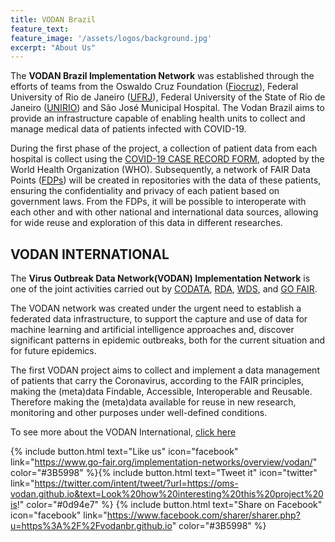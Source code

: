 ```yaml
---
title: VODAN Brazil
feature_text: 
feature_image: '/assets/logos/background.jpg'
excerpt: "About Us"
---
```


The **VODAN Brazil Implementation Network** was established through the efforts of teams from the Oswaldo Cruz Foundation ([Fiocruz](https://portal.fiocruz.br/)), Federal University of Rio de Janeiro ([UFRJ](https://ufrj.br/)), Federal University of the State of Rio de Janeiro ([UNIRIO](http://www.unirio.br/hugg_geral)) and São José Municipal Hospital. The Vodan Brazil aims to provide an infrastructure capable of enabling health units to collect and manage medical data of patients infected with COVID-19.

During the first phase of the project, a collection of patient data from each hospital is collect using the [
COVID-19 CASE RECORD FORM](https://www.google.com/url?sa=t&rct=j&q=&esrc=s&source=web&cd=&cad=rja&uact=8&ved=2ahUKEwihpanpkYbsAhXCILkGHQ7MC4IQFjAAegQIBhAB&url=https%3A%2F%2Fapps.who.int%2Firis%2Frest%2Fbitstreams%2F1274888%2Fretrieve&usg=AOvVaw1Abvhm1sC0BhZ17V3nyaF0), adopted by the World Health Organization (WHO). Subsequently, a network of FAIR Data Points ([FDPs](https://www.go-fair.org/how-to-go-fair/fair-data-point/)) will be created in repositories with the data of these patients, ensuring the confidentiality and privacy of each patient based on government laws. From the FDPs, it will be possible to interoperate with each other and with other national and international data sources, allowing for wide reuse and exploration of this data in different researches.


## VODAN INTERNATIONAL


 The **Virus Outbreak Data Network(VODAN) Implementation Network** is one of the joint activities carried out by [CODATA](https://codata.org/), [RDA](https://www.rd-alliance.org/), [WDS](https://www.worlddatasystem.org/), and [GO FAIR](https://www.go-fair.org/).
 
 The VODAN network was created under the urgent need to establish a federated data infrastructure, to support the capture and use of data for machine learning and artificial intelligence approaches and, discover significant patterns in epidemic outbreaks, both for the current situation and for future epidemics.
 
 The first VODAN project aims to collect and implement a data management of patients that carry the Coronavirus, according to the FAIR principles, making the (meta)data Findable, Accessible, Interoperable and Reusable. Therefore making the (meta)data available for reuse in new research, monitoring and other purposes under well-defined conditions.

To see more about the VODAN International, [click here](https://www.go-fair.org/implementation-networks/overview/vodan/)

 




{% include button.html text="Like us" icon="facebook" link="https://www.go-fair.org/implementation-networks/overview/vodan/" color="#3B5998" %}{% include button.html text="Tweet it" icon="twitter" link="https://twitter.com/intent/tweet/?url=https://oms-vodan.github.io&text=Look%20how%20interesting%20this%20project%20is!" color="#0d94e7" %} {% include button.html text="Share on Facebook" icon="facebook" link="https://www.facebook.com/sharer/sharer.php?u=https%3A%2F%2Fvodanbr.github.io" color="#3B5998" %}

<html>
  <head>
   <meta name=”google-site-verification”    content=”arAVILo85Gq_TBSX3Hrbo6BDWJTc6x6k9t1wMzUlMwI” />
  </head>
</html>

